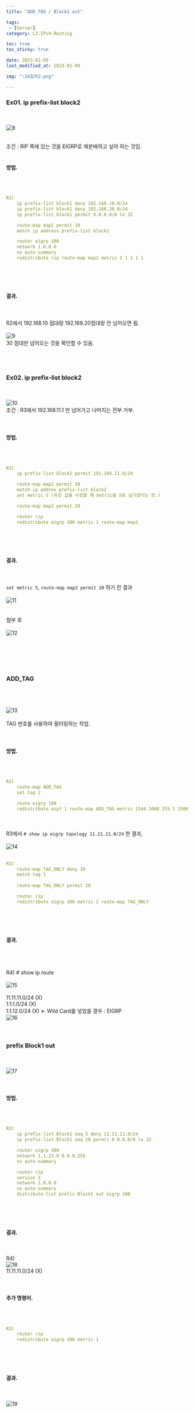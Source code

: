 ```yaml
---
title: "ADD_TAG / Block1 out"

tags:
 - [Server]
category: L3.IPv4.Routing

toc: true
toc_sticky: true

date: 2023-01-09
last_modified_at: 2023-01-09

img: ":24일차2.png"

---
```


<!-- outline-start -->


### Ex01. ip prefix-list block2
<br/><br/>
![8](https://user-images.githubusercontent.com/117553252/211533934-4c1ed9fa-a6b3-4e24-83a0-7eaa878e51a3.png)

<br/>
조건 : RIP 쪽에 있는 것을 EIGRP로 재분배하고 싶어 하는 것임.
<br/><br/>

#### 방법.
<br/><br/>
```yaml
R3)
    ip prefix-list block1 deny 192.168.10.0/24
    ip prefix-list block1 deny 192.168.20.0/24
    ip prefix-list block1 permit 0.0.0.0/0 le 32

    route-map map1 permit 10
    match ip address prefix-list block1

    router eigrp 100
    network 1.0.0.0
    no auto-summary
    redistribute rip route-map map1 metric 1 1 1 1 1
```
<br/><br/><br/>


#### 결과.
<br/><br/>
R2에서 192.168.10 점대랑 192.168.20점대랑 안 넘어오면 됨.
<br/><br/>
![9](https://user-images.githubusercontent.com/117553252/211533938-6fc01330-6261-4532-a163-df194f2b6f0e.png)
<br/>
30 점대만 넘어오는 것을 확인할 수 있음.
<br/><br/><br/><br/>



### Ex02. ip prefix-list block2
<br/><br/>
![10](https://user-images.githubusercontent.com/117553252/211533940-469a6942-22d5-42d7-8da7-f997fed568b0.png)
<br/>
조건 : R3에서 192.168.11.1 만 넘어가고 나머지는 전부 거부.
<br/><br/><br/>


#### 방법.
<br/><br/>
```yaml
R3)
    ip prefix-list block2 permit 192.168.11.0/24

    route-map map2 permit 10
    match ip addres prefix-list block2
    set metric 5 (속성 값을 수정할 때 metric을 5로 넘기겠다는 뜻.)

    route-map map2 permit 20

    router rip
    redistribute eigrp 100 metric 1 route-map map2
```
<br/><br/><br/>


#### 결과.
<br/><br/>
`set metric 5`, `route-map map2 permit 20` 하기 전 결과<br/><br/>
![11](https://user-images.githubusercontent.com/117553252/211533944-fac678d0-27cf-418a-8f60-1f82a99c9c10.png)
<br/><br/><br/>
첨부 후 <br/><br/>![12](https://user-images.githubusercontent.com/117553252/211533948-6e49e694-26df-4c53-b53b-c5e030c53ff3.png)
<br/><br/><br/>

<br/><br/>


### ADD_TAG
<br/><br/><br/>
![13](https://user-images.githubusercontent.com/117553252/211533952-bf27dbfc-c1df-44d1-9ec2-81adc3ba81bb.png)
<br/><br/>
TAG 번호를 사용하여 필터링하는 작업.
<br/><br/><br/>

#### 방법.
<br/><br/>
```yaml
R2)
    route-map ADD_TAG
    set tag 1

    route eigrp 100
    redistribute ospf 1 route-map ADD_TAG metric 1544 2000 255 1 1500
```
<br/><br/>
R3에서 `# show ip eigrp topology 11.11.11.0/24` 한 결과,<br/><br/>
![14](https://user-images.githubusercontent.com/117553252/211533954-a0700535-dc5d-412d-865a-2a81e4cf244d.png)
<br/><br/>

```yaml
R3)
    route-map TAG_ONLY deny 10
    match tag 1
    
    route-map TAG_ONLY permit 20

    router rip
    redistribute eigrp 100 metric 2 route-map TAG_ONLY
```
<br/><br/><br/>


#### 결과.
<br/><br/><br/>
R4) # show ip route <br/><br/>
![15](https://user-images.githubusercontent.com/117553252/211533957-91deb21a-0170-4456-92db-035854241058.png)
<br/><br/>
11.11.11.0/24 (X)<br/>
1.1.1.0/24 (X)<br/>
1.1.12.0/24 (X) <- Wild Card를 넣었을 경우 : EIGRP <br/> 
![16](https://user-images.githubusercontent.com/117553252/211533962-344d35e0-b037-4082-adf5-651645a78118.png)
<br/><br/><br/>



### prefix Block1 out
<br/><br/>
![17](https://user-images.githubusercontent.com/117553252/211533966-5a2623d2-2cf1-4671-9c38-5220d2b16daa.png)
<br/><br/><br/>

#### 방법.
<br/><br/>
```yaml
R3)
    ip prefix-list Block1 seq 5 deny 11.11.11.0/24
    ip prefix-list Block1 seq 10 permit 0.0.0.0/0 le 32

    router eigrp 100
    network 1.1.23.0 0.0.0.255
    no auto-summary

    router rip
    version 2
    network 1.0.0.0
    no auto-summary
    distribute-list prefix Block1 out eigrp 100
```
<br/><br/><br/>

#### 결과.
<br/><br/>
R4)<br/>
![18](https://user-images.githubusercontent.com/117553252/211533968-0f2046c6-d950-4f95-b355-af8a9abdb9eb.png)
<br/>
11.11.11.0/24 (X)
<br/><br/><br/>

#### 추가 명령어.
<br/><br/>
```yaml
R3)
    router rip
    redistribute eigrp 100 metric 1
```
<br/><br/><br/>


#### 결과.
<br/><br/>
![19](https://user-images.githubusercontent.com/117553252/211533972-dde4233c-355e-4324-93d8-fc8f10fdd13d.png)
<br/><br/><br/><br/><br/>




